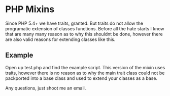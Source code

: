 # PHP Mixins

Since PHP 5.4+ we have traits, granted. But traits do not allow the programatic extension of classes functions. Before all the hate starts I know that are many many reason as to why this shouldnt be done, however there are also valid reasons for extending classes like this.

## Example

Open up test.php and find the example script. This version of the mixin uses traits, however there is no reason as to why the main trait class could not be packported into a base class and used to extend your classes as a base.

Any questions, just shoot me an email.
